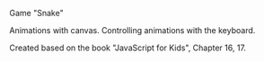 Game "Snake"

Animations with canvas. Controlling animations with the keyboard.

Created based on the book "JavaScript for Kids", Chapter 16, 17.
